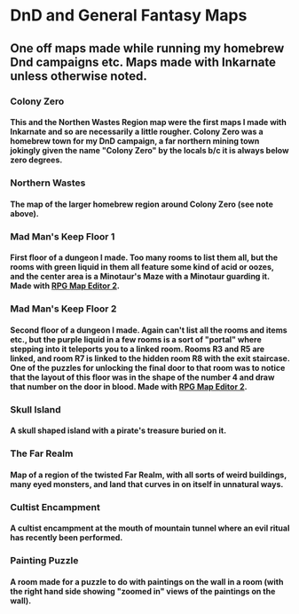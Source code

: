 # DnD and General Fantasy Maps
## One off maps made while running my homebrew Dnd campaigns etc. Maps made with Inkarnate unless otherwise noted.

### Colony Zero
#### This and the Northen Wastes Region map were the first maps I made with Inkarnate and so are necessarily a little rougher. Colony Zero was a homebrew town for my DnD campaign, a far northern mining town jokingly given the name "Colony Zero" by the locals b/c it is always below zero degrees.

### Northern Wastes
#### The map of the larger homebrew region around Colony Zero (see note above).

### Mad Man's Keep Floor 1
#### First floor of a dungeon I made. Too many rooms to list them all, but the rooms with green liquid in them all feature some kind of acid or oozes, and the center area is a Minotaur's Maze with a Minotaur guarding it. Made with [RPG Map Editor 2](https://deepnight.itch.io/tabletop-rpg-map-editor).

### Mad Man's Keep Floor 2
#### Second floor of a dungeon I made. Again can't list all the rooms and items etc., but the purple liquid in a few rooms is a sort of "portal" where stepping into it teleports you to a linked room. Rooms R3 and R5 are linked, and room R7 is linked to the hidden room R8 with the exit staircase. One of the puzzles for unlocking the final door to that room was to notice that the layout of this floor was in the shape of the number 4 and draw that number on the door in blood. Made with [RPG Map Editor 2](https://deepnight.itch.io/tabletop-rpg-map-editor).

### Skull Island
#### A skull shaped island with a pirate's treasure buried on it.

### The Far Realm
#### Map of a region of the twisted Far Realm, with all sorts of weird buildings, many eyed monsters, and land that curves in on itself in unnatural ways.

### Cultist Encampment
#### A cultist encampment at the mouth of mountain tunnel where an evil ritual has recently been performed.

### Painting Puzzle
#### A room made for a puzzle to do with paintings on the wall in a room (with the right hand side showing "zoomed in" views of the paintings on the wall).

